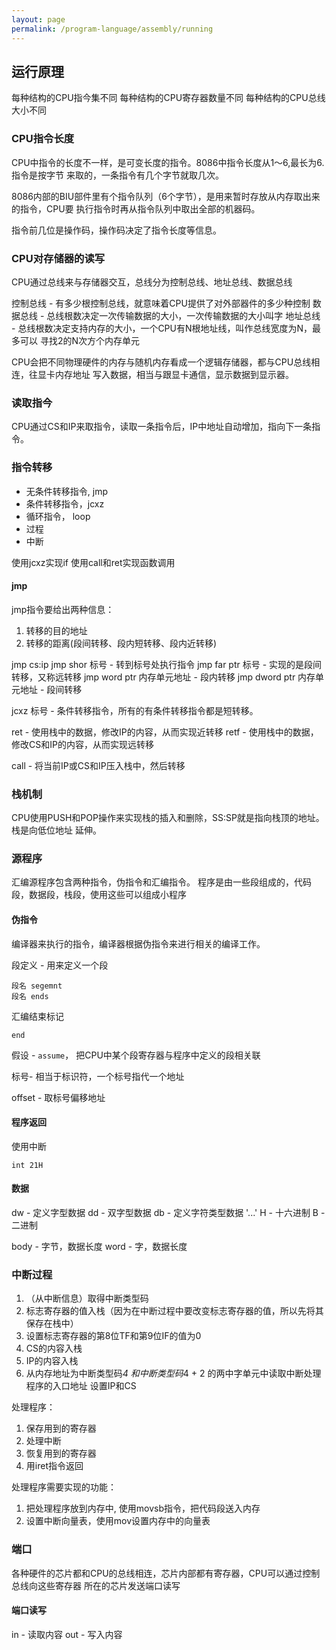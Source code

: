 ```yaml
---
layout: page
permalink: /program-language/assembly/running
---
```


## 运行原理

每种结构的CPU指今集不同
每种结构的CPU寄存器数量不同
每种结构的CPU总线大小不同

### CPU指令长度
CPU中指令的长度不一样，是可变长度的指令。8086中指令长度从1〜6,最长为6.指令是按字节
来取的，一条指令有几个字节就取几次。

8086内部的BIU部件里有个指令队列（6个字节），是用来暂时存放从内存取出来的指令，CPU要
执行指令时再从指令队列中取出全部的机器码。

指令前几位是操作码，操作码决定了指令长度等信息。

### CPU对存储器的读写
CPU通过总线来与存储器交互，总线分为控制总线、地址总线、数据总线

控制总线 - 有多少根控制总线，就意味着CPU提供了对外部器件的多少种控制
数据总线 - 总线根数决定一次传输数据的大小，一次传输数据的大小叫字
地址总线 - 总线根数决定支持内存的大小，一个CPU有N根地址线，叫作总线宽度为N，最多可以
    寻找2的N次方个内存单元

CPU会把不同物理硬件的内存与随机内存看成一个逻辑存储器，都与CPU总线相连，往显卡内存地址
写入数据，相当与跟显卡通信，显示数据到显示器。

### 读取指今
CPU通过CS和IP来取指令，读取一条指令后，IP中地址自动增加，指向下一条指令。

### 指令转移
* 无条件转移指令, jmp
* 条件转移指令，jcxz
* 循环指令， loop
* 过程
* 中断

使用jcxz实现if
使用call和ret实现函数调用

#### jmp
jmp指令要给出两种信息：
1. 转移的目的地址
2. 转移的距离(段间转移、段内短转移、段内近转移)

jmp cs:ip
jmp shor 标号 - 转到标号处执行指令
jmp far ptr 标号 - 实现的是段间转移，又称远转移
jmp word ptr 内存单元地址 - 段内转移
jmp dword ptr 内存单元地址 - 段间转移


jcxz 标号 - 条件转移指令，所有的有条件转移指令都是短转移。

ret - 使用栈中的数据，修改IP的内容，从而实现近转移
retf - 使用栈中的数据，修改CS和IP的内容，从而实现远转移

call - 将当前IP或CS和IP压入栈中，然后转移

### 栈机制
CPU使用PUSH和POP操作来实现栈的插入和删除，SS:SP就是指向栈顶的地址。栈是向低位地址
延伸。

### 源程序
汇编源程序包含两种指令，伪指令和汇编指令。
程序是由一些段组成的，代码段，数据段，栈段，使用这些可以组成小程序

#### 伪指令
编译器来执行的指令，编译器根据伪指令来进行相关的编译工作。

段定义 - 用来定义一个段

    段名 segemnt
    段名 ends

汇编结束标记

    end

假设 - `assume`， 把CPU中某个段寄存器与程序中定义的段相关联

标号- 相当于标识符，一个标号指代一个地址

offset - 取标号偏移地址

#### 程序返回
使用中断 

    int 21H

#### 数据

dw - 定义字型数据
dd - 双字型数据
db - 定义字符类型数据  '...'
H - 十六进制
B - 二进制

body - 字节，数据长度
word - 字，数据长度

### 中断过程

1. （从中断信息）取得中断类型码
2. 标志寄存器的值入栈（因为在中断过程中要改变标志寄存器的值，所以先将其保存在栈中）
3. 设置标志寄存器的第8位TF和第9位IF的值为0
4. CS的内容入栈
5. IP的内容入栈
6. 从内存地址为中断类型码*4 和中断类型码*4 + 2 的两中字单元中读取中断处理程序的入口地址
    设置IP和CS

处理程序：
1. 保存用到的寄存器
2. 处理中断
3. 恢复用到的寄存器
4. 用iret指令返回

处理程序需要实现的功能：
1. 把处理程序放到内存中, 使用movsb指令，把代码段送入内存
2. 设置中断向量表，使用mov设置内存中的向量表

### 端口
各种硬件的芯片都和CPU的总线相连，芯片内部都有寄存器，CPU可以通过控制总线向这些寄存器
所在的芯片发送端口读写

#### 端口读写
in - 读取内容
out - 写入内容
